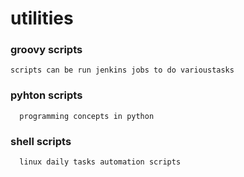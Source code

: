 # utilities

  ### groovy scripts ###
  
    scripts can be run jenkins jobs to do varioustasks
  ### pyhton scripts ###
      programming concepts in python
  
 ### shell scripts ###
      linux daily tasks automation scripts

